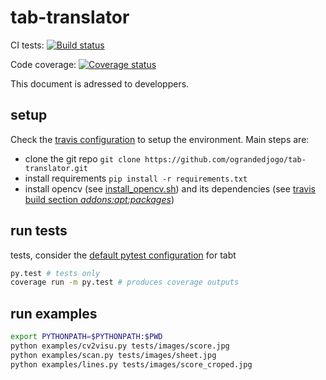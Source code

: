 # tab-translator

CI tests: [![Build status](https://travis-ci.org/ograndedjogo/tab-translator.svg)](https://travis-ci.org/ograndedjogo/tab-translator/builds)

Code coverage: [![Coverage status](https://coveralls.io/repos/ograndedjogo/tab-translator/badge.svg?branch=develop&service=github)](https://coveralls.io/github/ograndedjogo/tab-translator)

This document is adressed to developpers.

## setup

Check the [travis configuration](.travis.yml) to setup the environment.
Main steps are:
 - clone the git repo `git clone https://github.com/ograndedjogo/tab-translator.git`
 - install requirements `pip install -r requirements.txt`
 - install opencv (see [install_opencv.sh](install_opencv.sh)) and its
   dependencies (see [travis build section _addons:apt:packages_](.travis.yml))

## run tests

tests, consider the [default pytest configuration](pytest.ini) for tabt
``` bash
py.test # tests only
coverage run -m py.test # produces coverage outputs
```

## run examples

``` bash
export PYTHONPATH=$PYTHONPATH:$PWD
python examples/cv2visu.py tests/images/score.jpg
python examples/scan.py tests/images/sheet.jpg
python examples/lines.py tests/images/score_croped.jpg
```
